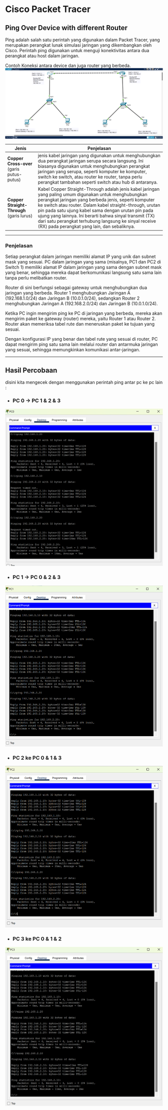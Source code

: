 # Cisco Packet Tracer
## Ping Over Device with different Router
Ping adalah salah satu perintah yang digunakan dalam Packet Tracer, yang merupakan perangkat lunak simulasi jaringan yang dikembangkan oleh Cisco. Perintah ping digunakan untuk menguji konektivitas antara dua perangkat atau host dalam jaringan.

Contoh Koneksi antara device dan juga router yang berbeda.
![Alt text](assets/Full.png)

| Jenis | Penjelasan |
| -------- | -------- |
| **Copper Cross-over** (garis putus-putus) |  jenis kabel jaringan yang digunakan untuk menghubungkan dua perangkat jaringan serupa secara langsung. Ini biasanya digunakan untuk menghubungkan perangkat jaringan yang serupa, seperti komputer ke komputer, switch ke switch, atau router ke router, tanpa perlu perangkat tambahan seperti switch atau hub di antaranya. | 
| **Copper Straight-Through** (garis lurus)| Kabel Copper Straight-Through adalah jenis kabel jaringan yang paling umum digunakan untuk menghubungkan perangkat jaringan yang berbeda jenis, seperti komputer ke switch atau router. Dalam kabel straight-through, urutan pin pada satu ujung kabel sama dengan urutan pin pada ujung yang lainnya. Ini berarti bahwa sinyal transmit (TX) dari satu perangkat terhubung langsung ke sinyal receive (RX) pada perangkat yang lain, dan sebaliknya. |
---
### Penjelasan
Setiap perangkat dalam jaringan memiliki alamat IP yang unik dan subnet mask yang sesuai. PC dalam jaringan yang sama (misalnya, PC1 dan PC2 di Switch 1) memiliki alamat IP dalam jaringan yang sama dengan subnet mask yang benar, sehingga mereka dapat berkomunikasi langsung satu sama lain tanpa perlu melibatkan router.

Router di sini berfungsi sebagai gateway untuk menghubungkan dua jaringan yang berbeda. Router 1 menghubungkan Jaringan A (192.168.1.0/24) dan Jaringan B (10.0.1.0/24), sedangkan Router 2 menghubungkan Jaringan A (192.168.2.0/24) dan Jaringan B (10.0.1.0/24).

Ketika PC ingin mengirim ping ke PC di jaringan yang berbeda, mereka akan mengirim paket ke gateway (router) mereka, yaitu Router 1 atau Router 2. Router akan memeriksa tabel rute dan meneruskan paket ke tujuan yang sesuai.

Dengan konfigurasi IP yang benar dan tabel rute yang sesuai di router, PC dapat mengirim ping satu sama lain melalui router dan antarmuka jaringan yang sesuai, sehingga memungkinkan komunikasi antar-jaringan.

---

## Hasil Percobaan
disini kita mengecek dengan menggunakan perintah ping antar pc ke pc lain :
- ### PC 0 -> PC 1 & 2 & 3

![Alt text](assets/PC0toAll.png)


- ### PC 1 -> PC 0 & 2 & 3

![Alt text](assets/PC1toAll.png)

- ### PC 2 ke PC 0 & 1 & 3

![Alt text](assets/PC2toAll.png)


- ### PC 3 ke PC 0 & 1 & 2

![Alt text](assets/PC3toAll.png)

